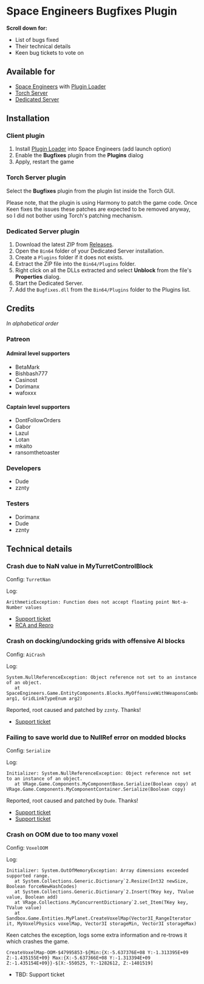 # Space Engineers Bugfixes Plugin

**Scroll down for:**
- List of bugs fixed
- Their technical details
- Keen bug tickets to vote on

## Available for
- [Space Engineers](https://store.steampowered.com/app/244850/Space_Engineers/) with [Plugin Loader](https://steamcommunity.com/sharedfiles/filedetails/?id=2407984968)
- [Torch Server](https://torchapi.net/)
- [Dedicated Server](https://www.spaceengineersgame.com/dedicated-servers/)

## Installation

### Client plugin
1. Install [Plugin Loader](https://steamcommunity.com/sharedfiles/filedetails/?id=2407984968) into Space Engineers (add launch option)
2. Enable the **Bugfixes** plugin from the **Plugins** dialog
3. Apply, restart the game

### Torch Server plugin

Select the **Bugfixes** plugin from the plugin list inside the Torch GUI.

Please note, that the plugin is using Harmony to patch the game code. Once Keen fixes the issues
these patches are expected to be removed anyway, so I did not bother using Torch's patching mechanism.

### Dedicated Server plugin
1. Download the latest ZIP from [Releases](https://github.com/viktor-ferenczi/se-bugfixes/releases).
2. Open the `Bin64` folder of your Dedicated Server installation.
3. Create a `Plugins` folder if it does not exists.
4. Extract the ZIP file into the `Bin64/Plugins` folder.
5. Right click on all the DLLs extracted and select **Unblock** from the file's **Properties** dialog.
6. Start the Dedicated Server.
7. Add the `Bugfixes.dll` from the `Bin64/Plugins` folder to the Plugins list.

## Credits

*In alphabetical order*

### Patreon

#### Admiral level supporters
- BetaMark
- Bishbash777
- Casinost
- Dorimanx
- wafoxxx

#### Captain level supporters
- DontFollowOrders
- Gabor
- Lazul
- Lotan
- mkaito
- ransomthetoaster

### Developers
- Dude
- zznty

### Testers
- Dorimanx
- Dude
- zznty

## Technical details

### Crash due to NaN value in MyTurretControlBlock

Config: `TurretNan`

Log:
```
ArithmeticException: Function does not accept floating point Not-a-Number values
```

- [Support ticket](https://support.keenswh.com/spaceengineers/pc/topic/27973-arithmeticexception-function-does-not-accept-floating-point-not-a-number-values)
- [RCA and Repro](https://github.com/viktor-ferenczi/LookAtNanRepro)

### Crash on docking/undocking grids with offensive AI blocks

Config: `AiCrash`

Log:
```
System.NullReferenceException: Object reference not set to an instance of an object.
   at SpaceEngineers.Game.EntityComponents.Blocks.MyOffensiveWithWeaponsCombatComponent.OnConnectionChangeCompleted(MyCubeGrid arg1, GridLinkTypeEnum arg2)
```

Reported, root caused and patched by `zznty`. Thanks!

- [Support ticket](https://support.keenswh.com/spaceengineers/pc/topic/28104-nullreferenceexception-in-myoffensivewithweaponscombatcomponent)

### Failing to save world due to NullRef error on modded blocks

Config: `Serialize`

Log:
```
Initializer: System.NullReferenceException: Object reference not set to an instance of an object. 
   at VRage.Game.Components.MyComponentBase.Serialize(Boolean copy) at VRage.Game.Components.MyComponentContainer.Serialize(Boolean copy) 
```

Reported, root caused and patched by `Dude`. Thanks!

- [Support ticket](https://support.keenswh.com/spaceengineers/pc/topic/27952-servers-crash-on-player-join-1-202)
- [Support ticket](https://support.keenswh.com/spaceengineers/pc/topic/28104-nullreferenceexception-in-myoffensivewithweaponscombatcomponent)

### Crash on OOM due to too many voxel 

Config: `VoxelOOM`

Log:
```
Initializer: System.OutOfMemoryException: Array dimensions exceeded supported range.
   at System.Collections.Generic.Dictionary`2.Resize(Int32 newSize, Boolean forceNewHashCodes)
   at System.Collections.Generic.Dictionary`2.Insert(TKey key, TValue value, Boolean add)
   at VRage.Collections.MyConcurrentDictionary`2.set_Item(TKey key, TValue value)
   at Sandbox.Game.Entities.MyPlanet.CreateVoxelMap(Vector3I_RangeIterator it, MyVoxelPhysics voxelMap, Vector3I storageMin, Vector3I storageMax)
```

Keen catches the exception, logs some extra information and re-trows it which crashes the game.

```
CreateVoxelMap-OOM-$47995853-${Min:{X:-5.637376E+08 Y:-1.313395E+09 Z:-1.435155E+09} Max:{X:-5.637366E+08 Y:-1.313394E+09 Z:-1.435154E+09}}-$[X:-550525, Y:-1282612, Z:-1401519]
```

- TBD: Support ticket